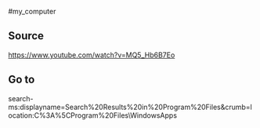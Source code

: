 #my_computer

## Source
https://www.youtube.com/watch?v=MQ5_Hb6B7Eo

## Go to
search-ms:displayname=Search%20Results%20in%20Program%20Files&crumb=location:C%3A%5CProgram%20Files\WindowsApps